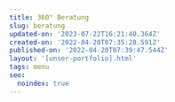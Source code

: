 ```yaml
---
title: 360° Beratung
slug: beratung
updated-on: '2023-07-22T16:21:40.364Z'
created-on: '2022-04-20T07:35:28.591Z'
published-on: '2022-04-20T07:39:47.544Z'
layout: '[unser-portfolio].html'
tags: menu
seo:
  noindex: true
---
```



